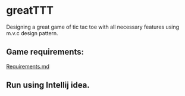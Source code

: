 # greatTTT
Designing a great game of tic tac toe with all necessary features using m.v.c design pattern.

## Game requirements:

[Requirements.md](./req.md) 

## Run using Intellij idea.